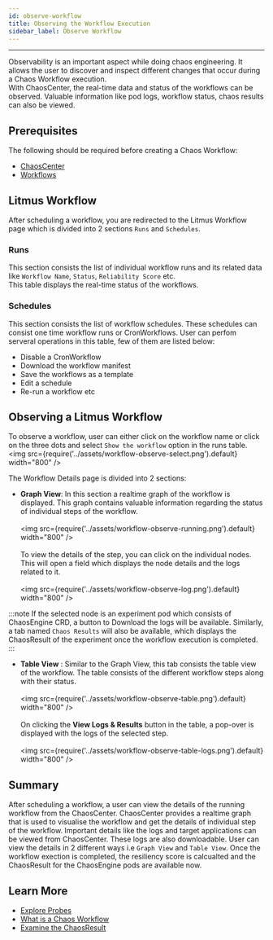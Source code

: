 ```yaml
---
id: observe-workflow
title: Observing the Workflow Execution
sidebar_label: Observe Workflow
---
```


---

Observability is an important aspect while doing chaos engineering. It allows the user to discover and inspect different changes that occur during a Chaos Workflow execution. <br/>
With ChaosCenter, the real-time data and status of the workflows can be observed. Valuable information like pod logs, workflow status, chaos results can also be viewed.

## Prerequisites

The following should be required before creating a Chaos Workflow:

- [ChaosCenter](chaoscenter)
- [Workflows](chaos-workflow)

## Litmus Workflow

After scheduling a workflow, you are redirected to the Litmus Workflow page which is divided into 2 sections `Runs` and `Schedules`.

### Runs

This section consists the list of individual workflow
runs and its related data like `Workflow Name`, `Status`, `Reliability Score` etc. <br/>
This table displays the real-time status of the workflows.

### Schedules

This section consists the list of workflow schedules.
These schedules can consist one time workflow runs or CronWorkflows. User can perfom serveral operations in this table, few of them are listed below:

- Disable a CronWorkflow
- Download the workflow manifest
- Save the workflows as a template
- Edit a schedule
- Re-run a workflow etc

## Observing a Litmus Workflow

To observe a workflow, user can either click on the workflow name or click on the three dots and select `Show the workflow` option in the runs table.<br/>
<img src={require('../assets/workflow-observe-select.png').default} width="800" />

The Workflow Details page is divided into 2 sections:

- **Graph View**: In this section a realtime graph of the workflow is displayed. This graph contains valuable information regarding the status of individual steps of the workflow.<br/><br/>
  <img src={require('../assets/workflow-observe-running.png').default} width="800" /><br/><br/>
  To view the details of the step, you can click on the individual nodes. This will open a field which displays the node details and the logs related to it.
  <br/><br/>
  <img src={require('../assets/workflow-observe-log.png').default} width="800" />

:::note
If the selected node is an experiment pod which consists of ChaosEngine CRD, a button to Download the logs will be available. Similarly, a tab named `Chaos Results` will also be available, which displays the ChaosResult of the experiment once the workflow execution is completed.
:::

- **Table View** : Similar to the Graph View, this tab consists the table view of the workflow. The table consists of the different workflow steps along with their status. <br/><br/>
  <img src={require('../assets/workflow-observe-table.png').default} width="800" />
  <br/><br/>
  On clicking the <b>View Logs & Results</b> button in the table, a pop-over is displayed with the logs of the selected step. <br/><br/>
  <img src={require('../assets/workflow-observe-table-logs.png').default} width="800" />

## Summary

After scheduling a workflow, a user can view the details of the running workflow from the ChaosCenter. ChaosCenter provides a realtime graph that is used to visualise the workflow and get the details of individual step of the workflow. Important details like the logs and target applications can be viewed from ChaosCenter. These logs are also downloadable. User can view the details in 2 different ways i.e `Graph View` and `Table View`. Once the workflow exection is completed, the resiliency score is calcualted and the ChaosResult for the ChaosEngine pods are available now.

## Learn More

- [Explore Probes](probes)
- [What is a Chaos Workflow](chaos-workflow)
- [Examine the ChaosResult](chaos-results)
